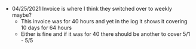 - 04/25/2021 Invoice is where I think they switched over to weekly maybe?
	- This invoice was for 40 hours and yet in the log it shows it covering 10 days for 64 hours
	- Either is fine and if it was for 40 there should be another to cover 5/1 - 5/5